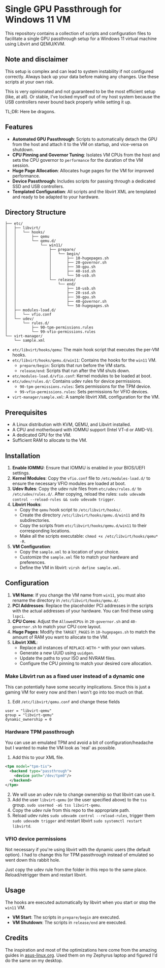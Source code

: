 # Single GPU Passthrough for Windows 11 VM

This repository contains a collection of scripts and configuration files to facilitate a single GPU passthrough setup for a Windows 11 virtual machine using Libvirt and QEMU/KVM.

## Note and disclaimer

This setup is complex and can lead to system instability if not configured correctly. Always back up your data before making any changes. Use these scripts at your own risk.

This is very opinionated and not guaranteed to be the most efficient setup (like, at all). Or stable, I've locked myself out of my host system because the USB controllers never bound back properly while setting it up. 

TL;DR: Here be dragons. 

## Features

*   **Automated GPU Passthrough**: Scripts to automatically detach the GPU from the host and attach it to the VM on startup, and vice-versa on shutdown.
*   **CPU Pinning and Governor Tuning**: Isolates VM CPUs from the host and sets the CPU governor to `performance` for the duration of the VM session.
*   **Huge Page Allocation**: Allocates huge pages for the VM for improved performance.
*   **Device Passthrough**: Includes scripts for passing through a dedicated SSD and USB controllers.
*   **Templated Configuration**: All scripts and the libvirt XML are templated and ready to be adapted to your hardware.

## Directory Structure

```
├── etc/
│   ├── libvirt/
│   │   └── hooks/
│   │       ├── qemu
│   │       └── qemu.d/
│   │           └── win11/
│   │               ├── prepare/
│   │               │   └── begin/
│   │               │       ├── 10-hugepages.sh
│   │               │       ├── 20-governor.sh
│   │               │       ├── 30-gpu.sh
│   │               │       ├── 40-ssd.sh
│   │               │       └── 50-usb.sh
│   │               └── release/
│   │                   └── end/
│   │                       ├── 10-usb.sh
│   │                       ├── 20-ssd.sh
│   │                       ├── 30-gpu.sh
│   │                       ├── 40-governor.sh
│   │                       └── 50-hugepages.sh
│   ├── modules-load.d/
│   │   └── vfio.conf
│   └── udev/
│       └── rules.d/
│           ├── 90-tpm-permissions.rules
│           └── 99-vfio-permissions.rules
└── virt-manager/
    └── sample.xml
```

*   `etc/libvirt/hooks/qemu`: The main hook script that executes the per-VM hooks.
*   `etc/libvirt/hooks/qemu.d/win11`: Contains the hooks for the `win11` VM.
    *   `prepare/begin`: Scripts that run before the VM starts.
    *   `release/end`: Scripts that run after the VM shuts down.
*   `etc/modules-load.d/vfio.conf`: Kernel modules to be loaded at boot.
*   `etc/udev/rules.d/`: Contains udev rules for device permissions.
    *   `90-tpm-permissions.rules`: Sets permissions for the TPM device.
    *   `99-vfio-permissions.rules`: Sets permissions for VFIO devices.
*   `virt-manager/sample.xml`: A sample libvirt XML configuration for the VM.

## Prerequisites

*   A Linux distribution with KVM, QEMU, and Libvirt installed.
*   A CPU and motherboard with IOMMU support (Intel VT-d or AMD-Vi).
*   A dedicated GPU for the VM.
*   Sufficient RAM to allocate to the VM.

## Installation

1.  **Enable IOMMU**: Ensure that IOMMU is enabled in your BIOS/UEFI settings.
2.  **Kernel Modules**: Copy the `vfio.conf` file to `/etc/modules-load.d/` to ensure the necessary VFIO modules are loaded at boot.
3.  **Udev Rules**: Copy the udev rule files from `etc/udev/rules.d/` to `/etc/udev/rules.d/`. After copying, reload the rules: `sudo udevadm control --reload-rules && sudo udevadm trigger`.
4.  **Libvirt Hooks**:
    *   Copy the `qemu` hook script to `/etc/libvirt/hooks/`.
    *   Create the directory `/etc/libvirt/hooks/qemu.d/win11` and its subdirectories.
    *   Copy the scripts from `etc/libvirt/hooks/qemu.d/win11` to their corresponding locations.
    *   Make all the scripts executable: `chmod +x /etc/libvirt/hooks/qemu* -R`.
5.  **VM Configuration**:
    *   Copy the `sample.xml` to a location of your choice.
    *   Customize the `sample.xml` file to match your hardware and preferences.
    *   Define the VM in libvirt: `virsh define sample.xml`.

## Configuration

1.  **VM Name**: If you change the VM name from `win11`, you must also rename the directory in `/etc/libvirt/hooks/qemu.d/`.
2.  **PCI Addresses**: Replace the placeholder PCI addresses in the scripts with the actual addresses of your hardware. You can find these using `lspci`.
3.  **CPU Cores**: Adjust the `AllowedCPUs` in `20-governor.sh` and `40-governor.sh` to match your CPU core layout.
4.  **Huge Pages**: Modify the `TARGET_PAGES` in `10-hugepages.sh` to match the amount of RAM you want to allocate to the VM.
5.  **Libvirt XML**:
    *   Replace all instances of `REPLACE-WITH-*` with your own values.
    *   Generate a new UUID using `uuidgen`.
    *   Update the paths to your ISO and NVRAM files.
    *   Configure the CPU pinning to match your desired core allocation.

### Make Libvirt run as  a fixed user instead of a dynamic one

This can potentially have some security implications. Since this is just a gaming VM for every now and then I won't go into too much on that. 

1. Edit `/etc/libvirt/qemu.conf` and change these fields
```
user = "libvirt-qemu" 
group = "libvirt-qemu"
dynamic_ownership = 0
```

### Hardware TPM passthrough

You can use an emulated TPM and avoid a bit of configuration/headache but I wanted to make the VM look as 'real' as possible. 

1. Add this to your XML file. 
```xml
<tpm model="tpm-tis">
  <backend type="passthrough">
    <device path="/dev/tpm0"/>
  </backend>
</tpm>
```
2. We will use an udev rule to change ownership so that libvirt can use it. 
3. Add the user `libvirt-qemu` (or the user specified above) to the `tss` group. `sudo usermod -aG tss libvirt-qemu`. 
4. Copy the udev rule from this repo to the appropriate path.
5. Reload udev rules `sudo udevadm control --reload-rules`, trigger them `sudo udevadm trigger` and restart libvirt `sudo systemctl restart libvirtd`. 

### VFIO device permissions

Not necessary if you're using libvirt with the dynamic users (the default option). I had to change this for TPM passthrough instead of emulated so went down this rabbit hole. 

Just copy the udev rule from the folder in this repo to the same place. Reload/retrigger them and restart libvirt. 

## Usage

The hooks are executed automatically by libvirt when you start or stop the `win11` VM.

*   **VM Start**: The scripts in `prepare/begin` are executed.
*   **VM Shutdown**: The scripts in `release/end` are executed.

## Credits

The inspiration and most of the optimizations here come from the amazing guides in [asus-linux.org](https://asus-linux.org/). Used them on my Zephyrus laptop and figured I'd do the same on my desktop. 
